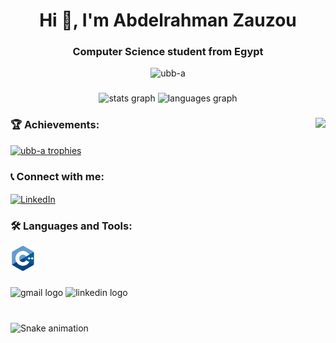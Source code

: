 <h1 align="center">Hi 👋, I'm Abdelrahman Zauzou</h1>
<h3 align="center">Computer Science student from Egypt</h3>

<p align="center">
  <img src="https://komarev.com/ghpvc/?username=ubb-a&label=Profile%20views&color=0e75b6&style=flat" alt="ubb-a" />
</p>

###

<div align="center">
  <img src="https://github-readme-stats.vercel.app/api?username=ubb-a&hide_title=false&hide_rank=false&show_icons=true&include_all_commits=true&count_private=true&disable_animations=false&theme=dracula&locale=en&hide_border=false" height="150" alt="stats graph" />
  <img src="https://github-readme-stats.vercel.app/api/top-langs?username=ubb-a&locale=en&hide_title=false&layout=compact&card_width=320&langs_count=5&theme=dracula&hide_border=false" height="150" alt="languages graph" />
</div>

###

<img align="right" height="150" src="https://i.imgflip.com/65efzo.gif" />

###

<h3 align="left">🏆 Achievements:</h3>
<p align="left">
  <a href="https://github.com/ryo-ma/github-profile-trophy"><img src="https://github-profile-trophy.vercel.app/?username=ubb-a" alt="ubb-a trophies" /></a>
</p>

###

<h3 align="left">📞 Connect with me:</h3>
<p align="left">
  <a href="https://www.linkedin.com/in/abdelrahman-zauzou-a3471a33b/" target="blank">
    <img align="center" src="https://raw.githubusercontent.com/rahuldkjain/github-profile-readme-generator/master/src/images/icons/Social/linked-in-alt.svg" alt="LinkedIn" height="30" width="40" />
  </a>
</p>

###

<h3 align="left">🛠️ Languages and Tools:</h3>
<p align="left">
  <a href="https://www.w3schools.com/cpp/" target="_blank" rel="noreferrer">
    <img src="https://raw.githubusercontent.com/devicons/devicon/master/icons/cplusplus/cplusplus-original.svg" alt="cplusplus" width="40" height="40"/>
  </a>
</p>

###

<div align="left">
  <img src="https://img.shields.io/static/v1?message=Gmail&logo=gmail&label=&color=D14836&logoColor=white&labelColor=&style=for-the-badge" height="35" alt="gmail logo" />
  <img src="https://img.shields.io/static/v1?message=LinkedIn&logo=linkedin&label=&color=0077B5&logoColor=white&labelColor=&style=for-the-badge" height="35" alt="linkedin logo" />
</div>

###

<br clear="both">

<img src="https://raw.githubusercontent.com/ubb-a/ubb-a/output/snake.svg" alt="Snake animation" />

###

